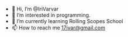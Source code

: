 - 👋 Hi, I’m @IriVarvar
- 👀 I’m interested in programming.
- 🌱 I’m currently learning Rolling Scopes School
- 📫 How to reach me 17ivar@gmail.com

